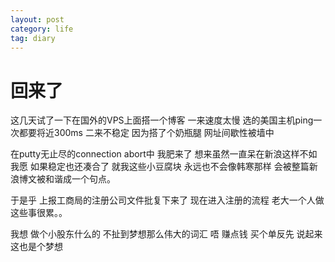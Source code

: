 ```yaml
---
layout: post
category: life
tag: diary
---
```


回来了
===

这几天试了一下在国外的VPS上面搭一个博客
一来速度太慢 选的美国主机ping一次都要将近300ms
二来不稳定 因为搭了个奶瓶腿 网址间歇性被墙中

在putty无止尽的connection abort中 我肥来了
想来虽然一直呆在新浪这样不如我愿 
如果稳定也还凑合了
就我这些小豆腐块 
永远也不会像韩寒那样 会被整篇新浪博文被和谐成一个句点。

于是乎 上报工商局的注册公司文件批复下来了
现在进入注册的流程 老大一个人做这些事很累。。

我想 做个小股东什么的
不扯到梦想那么伟大的词汇
唔 赚点钱 买个单反先
说起来 这也是个梦想
